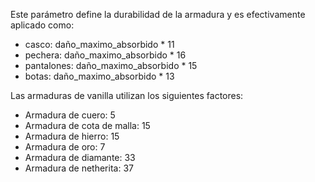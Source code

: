 Este parámetro define la durabilidad de la armadura y es efectivamente aplicado como:

* casco: daño_maximo_absorbido * 11
* pechera: daño_maximo_absorbido * 16
* pantalones: daño_maximo_absorbido * 15
* botas:  daño_maximo_absorbido * 13

Las armaduras de vanilla utilizan los siguientes factores:

* Armadura de cuero: 5
* Armadura de cota de malla: 15
* Armadura de hierro: 15
* Armadura de oro: 7
* Armadura de diamante: 33
* Armadura de netherita: 37